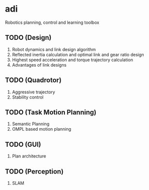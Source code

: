# adi
Robotics planning, control and learning toolbox

## TODO (Design)
1. Robot dynamics and link design algorithm
2. Reflected inertia calculation and optimal link and gear ratio design
3. Highest speed acceleration and torque trajectory calculation
4. Advantages of link designs

## TODO (Quadrotor)
1. Aggressive trajectory
2. Stability control

## TODO (Task Motion Planning)
1. Semantic Planning
2. OMPL based motion planning

## TODO (GUI)
1. Plan architecture

## TODO (Perception)
1. SLAM